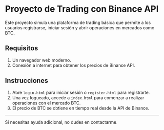 # Proyecto de Trading con Binance API

Este proyecto simula una plataforma de trading básica que permite a los usuarios registrarse, iniciar sesión y abrir operaciones en mercados como BTC.

## Requisitos

1. Un navegador web moderno.
2. Conexión a internet para obtener los precios de Binance API.

## Instrucciones

1. Abre `login.html` para iniciar sesión o `register.html` para registrarte.
2. Una vez logueado, accede a `index.html` para comenzar a realizar operaciones con el mercado BTC.
3. El precio de BTC se obtiene en tiempo real desde la API de Binance.

---

Si necesitas ayuda adicional, no dudes en contactarme.
